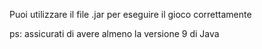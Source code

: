 Puoi utilizzare il file .jar per eseguire il gioco correttamente

ps: assicurati di avere almeno la versione 9 di Java
